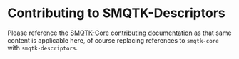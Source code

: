# Contributing to SMQTK-Descriptors

Please reference the [SMQTK-Core contributing documentation](https://github.com/Kitware/SMQTK-Core/blob/master/CONTRIBUTING.md)
as that same content is applicable here, of course replacing references to `smqtk-core` with
`smqtk-descriptors`.
